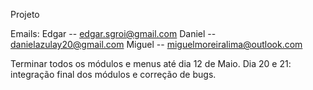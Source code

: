 Projeto

Emails: Edgar -- edgar.sgroi@gmail.com Daniel -- danielazulay20@gmail.com Miguel -- miguelmoreiralima@outlook.com

Terminar todos os módulos e menus até dia 12 de Maio. Dia 20 e 21: integração final dos módulos e correção de bugs.
